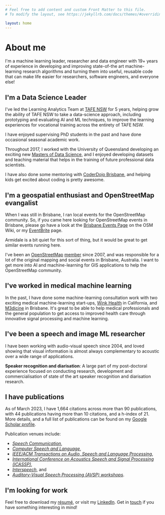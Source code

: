 ```yaml
---
# Feel free to add content and custom Front Matter to this file.
# To modify the layout, see https://jekyllrb.com/docs/themes/#overriding-theme-defaults

layout: home
---
```

# About me

I'm a machine learning leader, researcher and data engineer with 19+ years
of experience in developing and improving state-of-the art
machine-learning research algorithms and turning them into useful,
reusable code that can make life easier for researchers, software
engineers, and everyone else!

## I'm a Data Science Leader

I've led the Learning Analytics Team at [TAFE NSW] for 5 years, helping grow
the ability of TAFE NSW to take a data-science approach, including prototyping
and evaluating AI and ML techniques, to improve the learning experiences for
vocational training across the entirety of TAFE NSW.

[TAFE NSW]:https://www.tafensw.edu.au/

I have enjoyed supervising PhD students in the past and have done occasional
seasonal academic work.

Throughout 2017, I worked with the University of Queensland developing
an exciting new [Masters of Data Science][MDataSc], and I enjoyed
developing datasets and teaching material that helps in the training
of future professional data scientists.

I have also done some mentoring with [CoderDojo Brisbane][coderdojo],
and helping kids get excited about coding is pretty awesome.

[MDataSc]: https://www.uq.edu.au/study/program.html?acad_prog=5660
[coderdojo]: https://coderdojobrisbane.com.au/

## I'm a geospatial enthusiast and OpenStreetMap evangalist

When I was still in Brisbane, I ran local events for the OpenStreetMap
community.  So, if you came here looking for OpenStreetMap events in
Brisbane, please go have a look at the
[Brisbane Events Page][bneevents] on the OSM Wiki, or my
[EventBrite][ev] page.

Armidale is a bit quiet for this sort of thing, but it would be great
to get similar events running here.

[bneevents]:https://wiki.openstreetmap.org/wiki/Brisbane/Events
[ev]:https://www.eventbrite.com/o/david-dean-15095586564

I've been an [OpenStreetMap][osm] [member][osmprofile] since 2007, and was
responsible for a lot of the original mapping and social events in
Brisbane, Australia. I want to get more into AI and machine-learning
for GIS applications to help the OpenStreetMap community.

[osm]: http://openstreetmap.org
[osmprofile]: https://www.openstreetmap.org/user/David%20Dean

## I've worked in medical machine learning

In the past, I have done some machine-learning consultation work with two
exciting medical machine-learning start-ups, [Wink Health][wink] in
California, and [M3dicine][stethee] in Brisbane.  It's great to be
able to help medical professionals and the general population to get
access to improved health care through innovative signal processing
and machine learning.

[wink]: http://winkhealth.com
[stethee]: https://au.linkedin.com/company/stethee

## I've been a speech and image ML researcher

I have been working with audio-visual speech since 2004,
and loved showing that visual information is almost always
complementary to acoustic over a wide range of applications.

**Speaker recognition and diarisation**: A large part of my 
post-doctoral experience focused on conducting research, development
and commercialisation of state of the art speaker recognition and diarisation research.

## I have publications

As of March 2023, I have 1,664 citations across more than 90 publications,
with 44 publications having more than 10 citations, and a h-index
of 21. More details, and a full list of publications can be found on
my [Google Scholar profile][scholar].

[scholar]: https://scholar.google.com.au/citations?user=RG75LQYAAAAJ

Publication venues include:

* *[Speech Communication](https://www.journals.elsevier.com/speech-communication)*,
* *[Computer Speech and Language](https://www.journals.elsevier.com/computer-speech-and-language)*,
* *[IEEE/ACM Transactions on Audio, Speech and Language Processing](http://ieeexplore.ieee.org/xpl/RecentIssue.jsp?punumber=6570655)*,
* *[International Conference on Acoustics Speech and Signal Processing (ICASSP)](https://en.wikipedia.org/wiki/International_Conference_on_Acoustics,_Speech,_and_Signal_Processing)*,
* *[Interspeech](http://www.isca-speech.org/iscaweb/index.php/conferences/interspeech)*, and
* *[Auditory-Visual Speech Processing (AVSP) workshops](http://speech.kfs.oeaw.ac.at/faavsp2015/)*. 

## I'm looking for work

Feel free to download my [résumé][resume], or
visit my [LinkedIn][linkedin]. Get in [touch][email] if you have
something interesting in mind!

[resume]: /assets/David%20Dean%20Resume%202018.pdf
[linkedin]: http://linkedin.com/in/davidbdean
[email]: mailto:ddean@ieee.org
